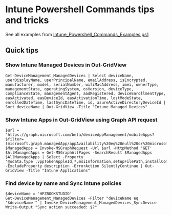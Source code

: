 # Intune Powershell Commands tips and tricks

See all examples from [Intune_Powershell_Commands_Examples.ps1](./Intune_Powershell_Commands_Examples.ps1)

## Quick tips

### Show Intune Managed Devices in Out-GridView
```
Get-DeviceManagement_ManagedDevices | Select deviceName, userDisplayName, userPrincipalName, emailAddress, isEncrypted, manufacturer, model, serialNumber, wifiMacAddress, imei, ownerType, managementState, operatingSystem, osVersion, deviceType, complianceState, managementAgent, aadRegistered, deviceEnrollmentType, easActivated, easDeviceId, easActivationTime, lostModeState, enrolledDateTime, lastSyncDateTime, id, azureActiveDirectoryDeviceId | Sort deviceName | Out-GridView -Title "Intune Managed Devices"

```

### Show Intune Apps in Out-GridView using Graph API request
```
$url = "https://graph.microsoft.com/beta/deviceAppManagement/mobileApps?$filter=(microsoft.graph.managedApp/appAvailability%20eq%20null%20or%20microsoft.graph.managedApp/appAvailability%20eq%20%27lineOfBusiness%27%20or%20isAssigned%20eq%20true)&$orderby=displayName&&_=1571905984828"
$ManagedApps = Invoke-MSGraphRequest -Url $url -HttpMethod 'GET'
$AllManagedApps = Get-MSGraphAllPages -SearchResult $ManagedApps
$AllManagedApps | Select -Property '@odata.type',vppTokenAppleId,*,msiInformation,setupFilePath,installCommandLine,uninstallCommandLine,applicableArchitectures,minimumFreeDiskSpaceInMB,minimumMemoryInMB,minimumNumberOfProcessors,minimumCpuSpeedInMHz,installExperience,vppTokenOrganizationName,vppTokenAccountType -ExcludeProperty description -ErrorAction SilentlyContinue | Out-GridView -Title "Intune Applications"

```

### Find device by name and Sync Intune policies
```
$deviceName = 'HPZBOOKSTUDIO'
Get-DeviceManagement_ManagedDevices -Filter "deviceName eq '$deviceName'" | Invoke-DeviceManagement_ManagedDevices_SyncDevice
Write-Output "Sync action succeeded: $?"

```
